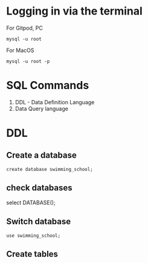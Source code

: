 
# Logging in via the terminal

For Gitpod, PC
```
mysql -u root
```

For MacOS
```
mysql -u root -p
```

# SQL Commands
1. DDL - Data Definition Language
2. Data Query language

# DDL

## Create a database
```
create database swimming_school;
```

## check databases
select DATABASE();

## Switch database
```
use swimming_school;
```

## Create tables
